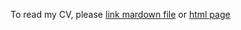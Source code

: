 To read my CV, please [link mardown file](https://tagea.github.io/rsschool-cv/cv) or [html page](https://tagea.github.io/rsschool-cv/)